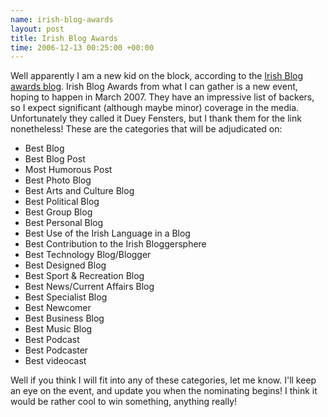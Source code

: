 ```yaml
--- 
name: irish-blog-awards 
layout: post 
title: Irish Blog Awards 
time: 2006-12-13 00:25:00 +00:00 
---
```


Well apparently I am a new kid on the block, according to the [Irish
Blog awards
blog](http://awards.ie/blogawards/2006/11/27/new-blogs-on-the-block-november-27th-2006/ "Irsh Blog Awards").
Irish Blog Awards from what I can gather is a new event, hoping to
happen in March 2007. They have an impressive list of backers, so I
expect significant (although maybe minor) coverage in the media.
Unfortunately they called it Duey Fensters, but I thank them for the
link nonetheless! These are the categories that will be adjudicated on:

-   Best Blog
-   Best Blog Post
-   Most Humorous Post
-   Best Photo Blog
-   Best Arts and Culture Blog
-   Best Political Blog
-   Best Group Blog
-   Best Personal Blog
-   Best Use of the Irish Language in a Blog
-   Best Contribution to the Irish Bloggersphere
-   Best Technology Blog/Blogger
-   Best Designed Blog
-   Best Sport & Recreation Blog
-   Best News/Current Affairs Blog
-   Best Specialist Blog
-   Best Newcomer
-   Best Business Blog
-   Best Music Blog
-   Best Podcast
-   Best Podcaster
-   Best videocast

Well if you think I will fit into any of these categories, let me know.
I'll keep an eye on the event, and update you when the nominating
begins! I think it would be rather cool to win something, anything
really!
